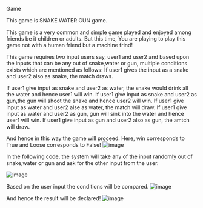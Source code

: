 Game

This game is SNAKE WATER GUN game.

This game is a very common and simple game played and enjoyed among friends be it children or adults.
But this time, You are playing to play this game not with a human friend but a machine frind!

This game requires two input users say, user1 and user2 and based upon the inputs that can be any out of snake,water or gun, multiple conditions exists which are mentioned as follows:
If user1 gives the input as a snake and user2 also as snake, the match draws.

If user1 give input as snake and user2 as water, the snake would drink all the water and hence user1 will win.
If user1 give input as snake and user2 as gun,the gun will shoot the snake and hence user2 will win.
If user1 give input as water and user2 alse as water, the match will draw.
If user1 give input as water and user2 as gun, gun will sink into the water and hence user1 will win.
If user1 give input as gun and user2 also as gun, the amtch will draw.

And hence in this way the game will proceed.
Here, win corresponds to True and Loose corresponds to False!
![image](https://user-images.githubusercontent.com/70806075/177728194-af71e0e3-016c-4961-af08-30fb89da6f0b.png)


In the following code, the system will take any of the input randomly out of snake,water or gun and ask for the other input from the user.

![image](https://user-images.githubusercontent.com/70806075/177728471-9a253fbb-9456-4de2-82b9-5f697ce3c7d1.png)

Based on the user input the conditions will be compared. 
![image](https://user-images.githubusercontent.com/70806075/177728670-20923294-1120-4391-86a2-42dd5bafc0dc.png)

And hence the result will be declared!
![image](https://user-images.githubusercontent.com/70806075/177728978-f3eabf77-01ab-4a57-b247-5a3ef4fd1d49.png)





